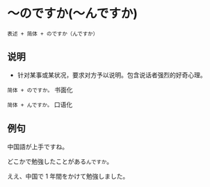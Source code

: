 # ～のですか(～んですか)

`表述 + 简体 + のですか（んですか）`

## 说明

- 针对某事或某状况，要求对方予以说明。包含说话者强烈的好奇心理。

`简体 + のですか。` 书面化

`简体 + んですか。` 口语化

## 例句

中国語が上手ですね。

どこかで勉強したことがある`んですか`。

ええ、中国で 1 年間をかけて勉強しました。
